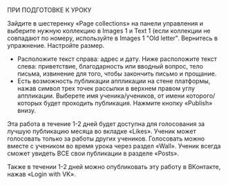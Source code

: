 ПРИ ПОДГОТОВКЕ К УРОКУ

Зайдите в шестеренку  «Page collections» на панели управления и выберите нужную коллекцию в Images 1 и Text 1 (если коллекции не совпадают по номеру, используйте в Images 1 "Old letter". Вернитесь в упражнение. Настройте размер.

* Расположите текст справа: адрес и дату.
Ниже расположите текст слева: приветствие, благодарность или вводный вопрос, тело письма, извинение для того, чтобы закончить письмо и прощание.
* Есть возможность публикации аппликации на стене платформы, нажав символ трех точек рассылки в верхнем правом углу аппликации. Выберете имя ученика/учеников, от имени которого/которых будет проходить публикация. Нажмите кнопку «Publish» внизу.

Эта работа в течение 1-2 дней будет доступна для голосования за лучшую публикацию месяца во вкладке «Likes». Ученик может голосовать только за работы других учеников. Голосовать можно вместе с учеником во время урока через раздел «Wall». Ученик всегда сможет увидеть ВСЕ свои публикации в разделе «Posts».

Также в течении 1-2 дней можно опубликовать эту работу в ВКонтакте, нажав «Login with VK».
